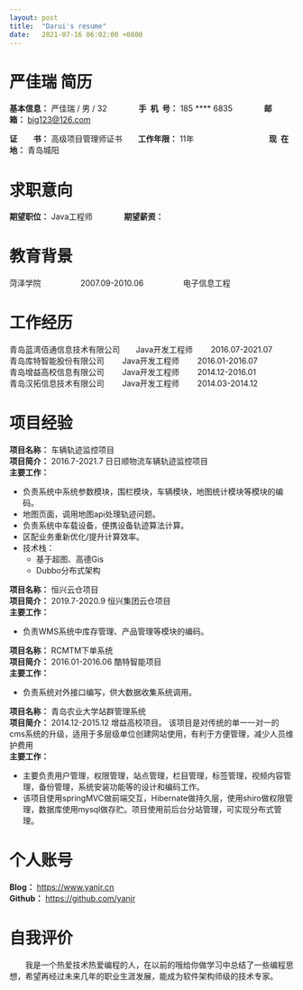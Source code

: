```yaml
---
layout: post
title:  "Darui's resume"
date:   2021-07-16 06:02:00 +0800
---
```



<h1>严佳瑞 简历</h1>

**基本信息：** 严佳瑞 / 男 / 32&emsp;&emsp;&emsp;&emsp;**手&ensp;机&ensp;号：** 185 \*\*\*\* 6835&emsp;&emsp;&emsp;&emsp;**邮&emsp;&emsp;箱：** big123@126.com



**证&emsp;&emsp;书：** 高级项目管理师证书&emsp;&emsp;**工作年限：** 11年&emsp;&emsp;&emsp;&emsp;&ensp;&emsp;&emsp;&emsp;&emsp;&emsp;**现&ensp;在&ensp;地：** 青岛城阳



<h1>求职意向</h1>

**期望职位：** Java工程师&emsp;&emsp;&emsp;&emsp;**期望薪资：** 

<h1>教育背景</h1>

菏泽学院&emsp;&emsp;&emsp;&emsp;&emsp;2007.09-2010.06&emsp;&emsp;&emsp;&emsp;&emsp;电子信息工程

<h1>工作经历</h1>

青岛蓝湾佰通信息技术有限公司&emsp;&emsp;Java开发工程师&emsp;&emsp; 2016.07-2021.07
<br/>
青岛库特智能股份有限公司&emsp;&emsp; Java开发工程师&emsp;&emsp; 2016.01-2016.07
<br/>
青岛增益高校信息有限公司&emsp;&emsp; Java开发工程师&emsp;&emsp; 2014.12-2016.01
<br/>
青岛汉拓信息技术有限公司&emsp;&emsp; Java开发工程师&emsp;&emsp; 2014.03-2014.12
<br/>


<h1>项目经验</h1>

**项目名称：**  车辆轨迹监控项目
<br/>
**项目简介：** 2016.7-2021.7 日日顺物流车辆轨迹监控项目
<br/>
**主要工作：**
 - 负责系统中系统参数模块，围栏模块，车辆模块，地图统计模块等模块的编码。
 - 地图页面，调用地图api处理轨迹问题。
 - 负责系统中车载设备，便携设备轨迹算法计算。
 - 区配业务重新优化/提升计算效率。
 - 技术栈：
   - 基于超图、高德Gis
   - Dubbo分布式架构
 


**项目名称：**  恒兴云仓项目
<br/>
**项目简介：** 2019.7-2020.9 恒兴集团云仓项目
<br/>
**主要工作：**
 - 负责WMS系统中库存管理、产品管理等模块的编码。
 


**项目名称：**  RCMTM下单系统
<br/>
**项目简介：** 2016.01-2016.06 酷特智能项目
<br/>
**主要工作：**
 - 负责系统对外接口编写，供大数据收集系统调用。


**项目名称：**  青岛农业大学站群管理系统
<br/>
**项目简介：** 2014.12-2015.12 增益高校项目。
该项目是对传统的单一一对一的cms系统的升级，适用于多层级单位创建网站使用，有利于方便管理，减少人员维护费用
<br/>
**主要工作：**
 - 主要负责用户管理，权限管理，站点管理，栏目管理，标签管理，视频内容管理，备份管理，系统安装功能等的设计和编码工作。
 - 该项目使用springMVC做前端交互，Hibernate做持久层，使用shiro做权限管理，数据库使用mysql做存贮。项目使用前后台分站管理，可实现分布式管理。


<h1>个人账号</h1>

**Blog：** https://www.yanjr.cn
<br/>
**Github：** https://github.com/yanjr 




<h1>自我评价</h1>

&emsp;&emsp;我是一个热爱技术热爱编程的人，在以前的哦给你做学习中总结了一些编程思想，希望再经过未来几年的职业生涯发展，能成为软件架构师级的技术专家。
